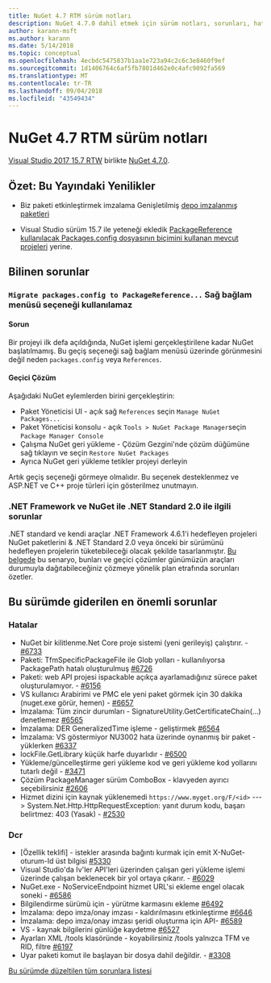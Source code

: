 ```yaml
---
title: NuGet 4.7 RTM sürüm notları
description: NuGet 4.7.0 dahil etmek için sürüm notları, sorunları, hata düzeltmeleri, eklenen özellikler ve dcr bilinir.
author: karann-msft
ms.author: karann
ms.date: 5/14/2018
ms.topic: conceptual
ms.openlocfilehash: 4ecbdc5475837b1aa1e723a94c2c6c3e8460f9ef
ms.sourcegitcommit: 1d1406764c6af5fb7801d462e0c4afc9092fa569
ms.translationtype: MT
ms.contentlocale: tr-TR
ms.lasthandoff: 09/04/2018
ms.locfileid: "43549434"
---
```

# <a name="nuget-47-rtm-release-notes"></a>NuGet 4.7 RTM sürüm notları

[Visual Studio 2017 15.7 RTW](https://www.visualstudio.com/news/releasenotes/vs2017-relnotes) birlikte [NuGet 4.7.0](https://dist.nuget.org/win-x86-commandline/v4.7.0/nuget.exe).

## <a name="summary-whats-new-in-this-release"></a>Özet: Bu Yayındaki Yenilikler

* Biz paketi etkinleştirmek imzalama Genişletilmiş [depo imzalanmış paketleri](https://github.com/NuGet/Home/wiki/Repository-Signatures)

* Visual Studio sürüm 15.7 ile yeteneği ekledik [PackageReference kullanılacak Packages.config dosyasının biçimini kullanan mevcut projeleri](https://docs.microsoft.com/en-us/nuget/reference/migrate-packages-config-to-package-reference) yerine.

## <a name="known-issues"></a>Bilinen sorunlar

### <a name="the-migrate-packagesconfig-to-packagereference-option-is-not-available-in-the-right-click-context-menu"></a>`Migrate packages.config to PackageReference...` Sağ bağlam menüsü seçeneği kullanılamaz

#### <a name="issue"></a>Sorun

Bir projeyi ilk defa açıldığında, NuGet işlemi gerçekleştirilene kadar NuGet başlatılmamış. Bu geçiş seçeneği sağ bağlam menüsü üzerinde görünmesini değil neden `packages.config` veya `References`.

#### <a name="workaround"></a>Geçici Çözüm

Aşağıdaki NuGet eylemlerden birini gerçekleştirin:
* Paket Yöneticisi UI - açık sağ `References` seçin `Manage NuGet Packages...`
* Paket Yöneticisi konsolu - açık `Tools > NuGet Package Manager`seçin `Package Manager Console`
* Çalışma NuGet geri yükleme - Çözüm Gezgini'nde çözüm düğümüne sağ tıklayın ve seçin `Restore NuGet Packages`
* Ayrıca NuGet geri yükleme tetikler projeyi derleyin

Artık geçiş seçeneği görmeye olmalıdır. Bu seçenek desteklenmez ve ASP.NET ve C++ proje türleri için gösterilmez unutmayın.

### <a name="issues-with-net-standard-20-with-net-framework--nuget"></a>.NET Framework ve NuGet ile .NET Standard 2.0 ile ilgili sorunlar

.NET standard ve kendi araçlar .NET Framework 4.6.1'i hedefleyen projeleri NuGet paketlerini & .NET Standard 2.0 veya önceki bir sürümünü hedefleyen projelerin tüketebileceği olacak şekilde tasarlanmıştır. [Bu belgede](https://github.com/dotnet/standard/issues/481) bu senaryo, bunları ve geçici çözümler günümüzün araçları durumuyla dağıtabileceğiniz çözmeye yönelik plan etrafında sorunları özetler.

## <a name="top-issues-fixed-in-this-release"></a>Bu sürümde giderilen en önemli sorunlar

### <a name="bugs"></a>Hatalar

* NuGet bir kilitlenme.Net Core proje sistemi (yeni gerileyiş) çalıştırır. - [#6733](https://github.com/NuGet/Home/issues/6733)
* Paketi: TfmSpecificPackageFile ile Glob yolları - kullanılıyorsa PackagePath hatalı oluşturulmuş [#6726](https://github.com/NuGet/Home/issues/6726)
* Paketi: web API projesi ispackable açıkça ayarlamadığınız sürece paket oluşturulamıyor. - [#6156](https://github.com/NuGet/Home/issues/6156)
* VS kullanıcı Arabirimi ve PMC ele yeni paket görmek için 30 dakika (nuget.exe görür, hemen) - [#6657](https://github.com/NuGet/Home/issues/6657)
* İmzalama: Tüm zincir durumları - SignatureUtility.GetCertificateChain(...) denetlemez [#6565](https://github.com/NuGet/Home/issues/6565)
* İmzalama: DER GeneralizedTime işleme - geliştirmek [#6564](https://github.com/NuGet/Home/issues/6564)
* İmzalama: VS göstermiyor NU3002 hata üzerinde oynanmış bir paket - yüklerken [#6337](https://github.com/NuGet/Home/issues/6337)
* lockFile.GetLibrary küçük harfe duyarlıdır - [#6500](https://github.com/NuGet/Home/issues/6500)
* Yükleme/güncelleştirme geri yükleme kod ve geri yükleme kod yollarını tutarlı değil - [#3471](https://github.com/NuGet/Home/issues/3471)
* Çözüm PackageManager sürüm ComboBox - klavyeden ayırıcı seçebilirsiniz [#2606](https://github.com/NuGet/Home/issues/2606)
* Hizmet dizini için kaynak yüklenemedi `https://www.myget.org/F/<id>` ---> System.Net.Http.HttpRequestException: yanıt durum kodu, başarı belirtmez: 403 (Yasak) - [#2530](https://github.com/NuGet/Home/issues/2530)

### <a name="dcrs"></a>Dcr

* [Özellik teklifi] - istekler arasında bağıntı kurmak için emit X-NuGet-oturum-Id üst bilgisi [#5330](https://github.com/NuGet/Home/issues/5330)
* Visual Studio'da Iv'ler API'leri üzerinden çalışan geri yükleme işlemi üzerinde çalışan beklenecek bir yol ortaya çıkarır. - [#6029](https://github.com/NuGet/Home/issues/6029)
* NuGet.exe - NoServiceEndpoint hizmet URL'si ekleme engel olacak soneki - [#6586](https://github.com/NuGet/Home/issues/6586)
* Bilgilendirme sürümü için - yürütme karmasını ekleme [#6492](https://github.com/NuGet/Home/issues/6492)
* İmzalama: depo imza/onay imzası - kaldırılmasını etkinleştirme [#6646](https://github.com/NuGet/Home/issues/6646)
* İmzalama: depo imza/onay imzası şeridi oluşturma için API- [#6589](https://github.com/NuGet/Home/issues/6589)
* VS - kaynak bilgilerini günlüğe kaydetme [#6527](https://github.com/NuGet/Home/issues/6527)
* Ayarları XML /tools klasöründe - koyabilirsiniz /tools yalnızca TFM ve RID, filtre [#6197](https://github.com/NuGet/Home/issues/6197)
* Uyar paketi komut ile başlayan bir dosya dahil değildir.  - [#3308](https://github.com/NuGet/Home/issues/3308)

[Bu sürümde düzeltilen tüm sorunlara listesi](https://github.com/NuGet/Home/issues?q=is%3Aissue+is%3Aclosed+milestone%3A%224.7")
